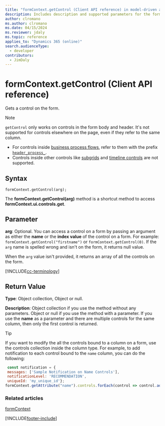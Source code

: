 ```yaml
---
title: "formContext.getControl (Client API reference) in model-driven apps| MicrosoftDocs"
description: Includes description and supported parameters for the formContext.getControl method.
author: clromano
ms.author: clromano
ms.date: 04/15/2024
ms.reviewer: jdaly
ms.topic: reference
applies_to: "Dynamics 365 (online)"
search.audienceType: 
  - developer
contributors:
  - JimDaly
---
```

# formContext.getControl (Client API reference)

Gets a control on the form.

> [!NOTE]
> `getControl` only works on controls in the form body and header. It's not supported for controls elsewhere on the page, even if they refer to the same column.
> - For controls inside [business process flows](../../../../../user/work-with-business-processes.md), refer to them with the prefix [`header_process_`](../attributes/controls-collection.md).
> - Controls inside other controls like [subgrids](../../../../../maker/model-driven-apps/form-designer-add-configure-subgrid.md) and [timeline controls](../../../../../maker/model-driven-apps/set-up-timeline-control.md) are not supported.

## Syntax

`formContext.getControl(arg);`

The **formContext.getControl(arg)** method is a shortcut method to access **formContext.ui.controls.get**.

## Parameter

**arg**: Optional. You can access a control on a form by passing an argument as either the **name** or the **index value** of the control on a form. For example: `formContext.getControl("firstname")` or `formContext.getControl(0)`. If the `arg` name is spelled wrong and isn't on the form, it returns null value.

When the `arg` value isn't provided, it returns an array of all the controls on the form.

[!INCLUDE[cc-terminology](../../../../data-platform/includes/cc-terminology.md)]

## Return Value

**Type**: Object collection, Object or null.

**Description**: Object collection if you use the method without any parameters. Object or null if you use the method with a parameter. If you use the **name** as a parameter and there are multiple controls for the same column, then only the first control is returned.

> [!TIP]
> If you want to modify the all the controls bound to a column on a form, use the controls collection inside the column type.
For example, to add notification to each control bound to the `name` column, you can do the following:
> ```JavaScript
>  const notification = {
>  messages: ['Sample Notification on Name Controls'],
>  notificationLevel: 'RECOMMENDATION',
>  uniqueId: 'my_unique_id'};
> formContext.getAttribute("name").controls.forEach(control => control.addNotification(notification));
> ```


### Related articles

[formContext](../../clientapi-form-Context.md)





[!INCLUDE[footer-include](../../../../../includes/footer-banner.md)]
